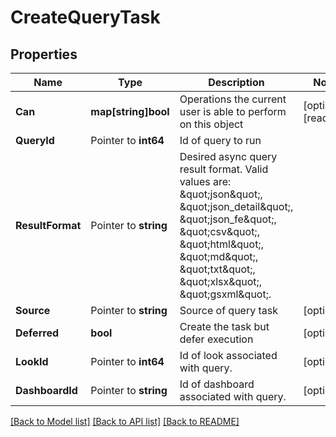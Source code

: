 # CreateQueryTask

## Properties

Name | Type | Description | Notes
------------ | ------------- | ------------- | -------------
**Can** | **map[string]bool** | Operations the current user is able to perform on this object | [optional] [readonly] 
**QueryId** | Pointer to **int64** | Id of query to run | 
**ResultFormat** | Pointer to **string** | Desired async query result format. Valid values are: \&quot;json\&quot;, \&quot;json_detail\&quot;, \&quot;json_fe\&quot;, \&quot;csv\&quot;, \&quot;html\&quot;, \&quot;md\&quot;, \&quot;txt\&quot;, \&quot;xlsx\&quot;, \&quot;gsxml\&quot;. | 
**Source** | Pointer to **string** | Source of query task | [optional] 
**Deferred** | **bool** | Create the task but defer execution | [optional] 
**LookId** | Pointer to **int64** | Id of look associated with query. | [optional] 
**DashboardId** | Pointer to **string** | Id of dashboard associated with query. | [optional] 

[[Back to Model list]](../README.md#documentation-for-models) [[Back to API list]](../README.md#documentation-for-api-endpoints) [[Back to README]](../README.md)


